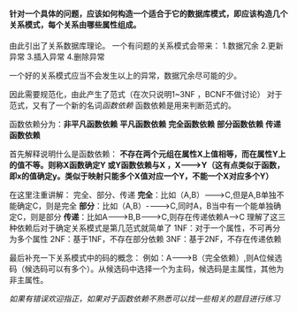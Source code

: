 #### 针对一个具体的问题，应该如何构造一个适合于它的数据库模式，即应该构造几个关系模式，每个关系由哪些属性组成。

由此引出了关系数据库理论。
一个有问题的关系模式会带来：
1.数据冗余
2.更新异常
3.插入异常
4.删除异常

一个好的关系模式应当不会发生以上的异常，数据冗余尽可能的少。

因此需要规范化，由此产生了范式（在次只说明1~3NF ，BCNF不做讨论）
对于范式，又有了一个新的名词*函数依赖* 函数依赖是用来判断范式的。

函数依赖分为：**非平凡函数依赖** **平凡函数依赖** **完全函数依赖** **部分函数依赖** **传递函数依赖**

首先解释说明什么是函数依赖：
**不存在两个元组在属性X上值相等，而在属性Y上的值不等。则称X函数确定Y 或Y函数依赖与X  ，X--->Y（这有点类似于函数，即x的值确定y。类似于映射只能多个X值对应一个Y，不能一个X对应多个Y）**

在这里注重讲解： 完全、部分、传递
**完全**：比如（A,B）--->C,但是A,B单独不能确定C，则是完全
**部分**：比如（A,B）---->C,同时A，B当中有一个能单独确定C，则是部分
**传递**：比如A--->B,B--->C,则存在传递依赖A-->C
理解了这三种依赖后对于确定关系模式是第几范式就简单了
1NF：对于一个属性，不可再分为多个属性
2NF：基于1NF，不存在部分依赖
3NF：基于2NF，不存在传递依赖


最后补充一下关系模式中的码的概念：
例如：A--->B（完全依赖）,则A位候选码（候选码可以有多个）。从候选码中选择一个为主码，候选码是主属性，其他为非主属性。

*如果有错误欢迎指正，如果对于函数依赖不熟悉可以找一些相关的题目进行练习*
